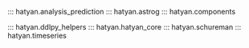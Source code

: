 ::: hatyan.analysis_prediction
::: hatyan.astrog
::: hatyan.components
<!--- ::: hatyan.convert -->
<!--- ::: hatyan.foreman -->
::: hatyan.ddlpy_helpers
::: hatyan.hatyan_core
::: hatyan.schureman
::: hatyan.timeseries
